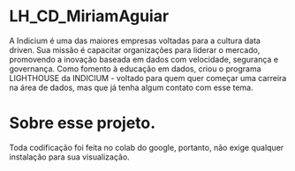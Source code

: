 # LH_CD_MiriamAguiar

A Indicium é uma das maiores empresas voltadas para a  cultura data driven. Sua missão é capacitar organizações para liderar o mercado, promovendo a inovação baseada em dados com velocidade, segurança e governança. Como fomento à educação em dados, criou o programa LIGHTHOUSE da INDICIUM - voltado para quem quer começar uma carreira na área de dados, mas que já tenha algum contato com esse tema.

# Sobre esse projeto. 

Toda codificação foi feita no colab do google, portanto, não exige qualquer instalação para sua visualização. 
